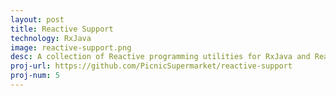 ```yaml
---
layout: post
title: Reactive Support
technology: RxJava
image: reactive-support.png
desc: A collection of Reactive programming utilities for RxJava and Reactor, forged and implemented in the Picnic backend.
proj-url: https://github.com/PicnicSupermarket/reactive-support
proj-num: 5
---
```


